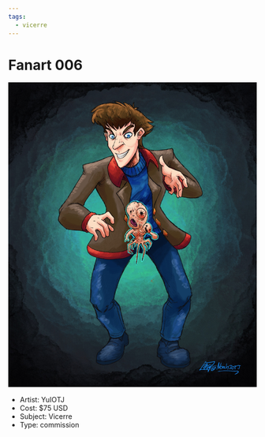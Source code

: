 ```yaml
---
tags:
  - vicerre
---
```


# Fanart 006

<img src="assets/2022-09-17_fanimage-006.jpg">

- Artist: YuIOTJ
- Cost: $75 USD
- Subject: Vicerre
- Type: commission
